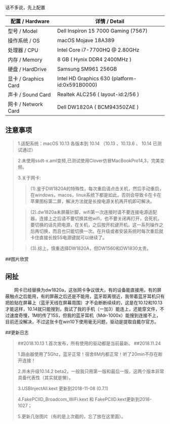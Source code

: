 话不多说，先上配置

| 配置 / Hardware | 详情 / Detail|
| ------ | ------ | 
| 型号 / Model | Dell Inspiron 15 7000 Gaming (7567) |
| 操作系统 / OS | macOS Mojave 18A389 |
| 处理器 / CPU | Intel Core i7-7700HQ @ 2.80GHz |
| 内存 / Memory|  8 GB ( Hynix DDR4 2400MHz )|
| 硬盘 / HardDrive| Samsung SM961 256GB|
| 显卡 / Graphics Card| Intel HD Graphics 630 (platform-id:0x591B0000) |
| 声卡 / Sound Card | Realtek ALC256 ( layout-id:2/56 )|
| 网卡 / Network Card | Dell DW1820A ( BCM94350ZAE ) |

## 注意事项
>1.适配系统：macOS 10.13 各版本到 10.14 （10.13 、10.13.6 、 10.14 已测试通过）

>2.未使用ssdt-x.aml变频,已测试使用Clover仿冒MacBookPro14,3，完美变频。  
>
> 3.关于网卡:
>>(1).鉴于DW1820A的特殊性，每次重启请点击关机，然后手动重启，在windows，macos，linux系统下都是如此，否则会导致卡在卡在苹果图标第二屏，解决方法就是长按电源关机再开机即可解决。
>
>>(2).dw1820a未屏蔽针脚，wifi第一次连接时请不要连接电源适配器，连接上之后请不要切换其他wifi，也不要关闭再打开，会死机，要切换的话先把电源，在关机，之后按开机键开机，这一系列操作之后再切换，而且也只能切换一次。在升级或者安装系统时每次重启就卡住直接长按5S电源键就可以继续了。
>
>>(3).综上，慎重选择DW1820A，但DW1560和DW1830太贵。

##图片欣赏











## 闲扯



&emsp;&emsp;网卡已经替换为dw1820a，这张网卡争议很大，有的设备能直接用，有的屏蔽触点之后能用，有的屏蔽之后还是不能用，蓝牙距离很近，我带着蓝牙耳机只有把脸贴在屏幕上（蓝牙天线在屏幕周围）才不会断断续续的，这是在10.12和10.13才能这样，10.14就只能搜到，我试了我的手机（一加3）能连上，还能穿文件，不过速度奇慢，1M的传了15S，但我的蓝牙耳机（Mdr-1000x）能搜到连接不上，目前还没解决，不过这张卡在win10下使用毫无问题，驱动是提取自戴尔官方。


##更新日志

> ##2018.10.13
> 1.首次发布，所有使用的驱动都是当前最新。
> ##2018.11.24
> 
> 1.路由器使用了5Ghz，蓝牙正常！宿舍8M内都正常！听了20min不存在断开连接！
> 
> 2.并未升级10.14.2 beta2，一般我只用第一版和最后一版，这两个版本非常具备代表性（其实就是懒）。
> 
> 3.USBInjectAll.kext 更新到2018-11-08 (0.7.1)
> 
> 4.FakePCIID_Broadcom_WiFi.kext 和 FakePCIID.kext更新到2018-1027；
> 
> 5.更新几张图片（有的是上次截的，忘了放在这里面）。
